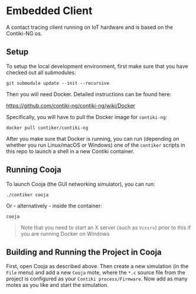 # Embedded Client
A contact tracing client running on IoT hardware and is based on the Contiki-NG os.

## Setup
To setup the local development environment, first make sure that you have checked out all submodules:

`git submodule update --init --recursive`

Then you will need Docker. Detailed instructions can be found here:

https://github.com/contiki-ng/contiki-ng/wiki/Docker

Specifically, you will have to pull the Docker image for `contiki-ng`:

`docker pull contiker/contiki-ng`

After you make sure that Docker is running, you can run (depending on whether you run Linux/macOS or Windows) one of the `contiker` scripts in this repo to launch a shell in a new Contiki container.

## Running Cooja
To launch Cooja (the GUI networking simulator), you can run:

`./contiker cooja`

Or - alternatively - inside the container:

`cooja`

> Note that you need to start an X server (such as `Vcxsrv`) prior to this if you are running Docker on Windows

## Building and Running the Project in Cooja
First, open Cooja as described above. Then create a new simulation (in the `File` menu) and add a new `Cooja` mote, where the `*.c` source file from the project is configured as your `Contiki process/Firmware`. Now add as many motes as you like and start the simulation.

